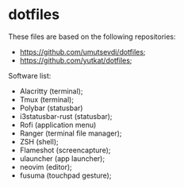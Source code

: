 # dotfiles

These files are based on the following repositories:
- https://github.com/umutsevdi/dotfiles;
- https://github.com/yutkat/dotfiles;

Software list:
- Alacritty (terminal);
- Tmux (terminal);
- Polybar (statusbar)
- i3statusbar-rust (statusbar);
- Rofi (application menu)
- Ranger (terminal file manager);
- ZSH (shell);
- Flameshot (screencapture);
- ulauncher (app launcher);
- neovim (editor);
- fusuma (touchpad gesture);
